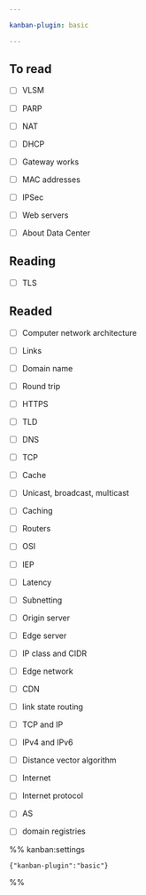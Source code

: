 ```yaml
---

kanban-plugin: basic

---
```


## To read

- [ ] VLSM
- [ ] PARP
- [ ] NAT
- [ ] DHCP
- [ ] Gateway works
- [ ] MAC addresses
- [ ] IPSec
- [ ] Web servers
- [ ] About Data Center


## Reading

- [ ] TLS


## Readed

- [ ] Computer network architecture
- [ ] Links
- [ ] Domain name
- [ ] Round trip
- [ ] HTTPS
- [ ] TLD
- [ ] DNS
- [ ] TCP
- [ ] Cache
- [ ] Unicast, broadcast, multicast
- [ ] Caching
- [ ] Routers
- [ ] OSI
- [ ] IEP
- [ ] Latency
- [ ] Subnetting
- [ ] Origin server
- [ ] Edge server
- [ ] IP class and CIDR
- [ ] Edge network
- [ ] CDN
- [ ] link state routing
- [ ] TCP and IP
- [ ] IPv4 and IPv6
- [ ] Distance vector algorithm
- [ ] Internet
- [ ] Internet protocol
- [ ] AS
- [ ] domain registries




%% kanban:settings
```
{"kanban-plugin":"basic"}
```
%%